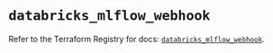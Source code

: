 # `databricks_mlflow_webhook`

Refer to the Terraform Registry for docs: [`databricks_mlflow_webhook`](https://registry.terraform.io/providers/databricks/databricks/1.91.0/docs/resources/mlflow_webhook).

